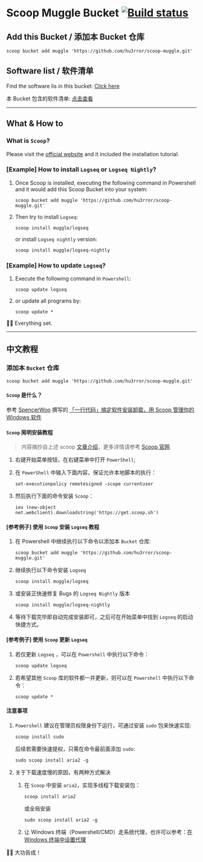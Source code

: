 # Scoop Muggle Bucket [![Build status](https://ci.appveyor.com/api/projects/status/eiyp2qhs11n83jo0/branch/main?svg=true)](https://ci.appveyor.com/project/hu3rror/scoop-muggle/branch/master)

## Add this Bucket / 添加本 Bucket 仓库

``` pwsh
scoop bucket add muggle 'https://github.com/hu3rror/scoop-muggle.git'
```

## Software list / 软件清单

Find the software lis in this bucket: [Click here](bucket)

本 Bucket 包含的软件清单: [点击查看](bucket)

---

## What & How to

### What is `Scoop`?
Please visit the [official website](https://scoop.sh/) and it included the installation tutorial.

### [Example] How to install `Logseq` or `Logseq Nightly`?
1. Once Scoop is installed, executing the following command in Powershell and it would add this Scoop Bucket into your system:

    ``` pwsh
    scoop bucket add muggle 'https://github.com/hu3rror/scoop-muggle.git'
    ```

2. Then try to install `Logseq`:

    ``` pwsh
    scoop install muggle/logseq
    ```
    or install `Logseq nightly` version:

    ``` pwsh
    scoop install muggle/logseq-nightly
    ```

### [Example] How to update `Logseq`?
1. Execute the following command in `Powershell`:

    ``` pwsh
    scoop update logseq
    ```

2. or update all programs by:

    ``` pwsh
    scoop update *
    ```

🎉🎉 Everything set.

---

## 中文教程

### 添加本 `Bucket` 仓库
``` pwsh
scoop bucket add muggle 'https://github.com/hu3rror/scoop-muggle.git'
```

#### `Scoop` 是什么？
参考 [SpencerWoo](https://sspai.com/u/spencerwoo/updates) 撰写的 [「一行代码」搞定软件安装卸载，用 Scoop 管理你的 Windows 软件](https://sspai.com/post/52496)

#### `Scoop` 简明安装教程
> 内容摘抄自上述 scoop [文章介绍](https://sspai.com/post/52496)，更多详情请参考 [Scoop 官网](https://scoop.sh/)

1. 右键开始菜单按钮，在右键菜单中打开 `PowerShell`;
2. 在 `PowerShell` 中输入下面内容，保证允许本地脚本的执行：

    ``` pwsh
    set-executionpolicy remotesigned -scope currentuser
    ```

3. 然后执行下面的命令安装 `Scoop`：

    ``` pwsh
    iex (new-object net.webclient).downloadstring('https://get.scoop.sh')
    ```

#### [参考例子] 使用 `Scoop` 安装 `Logseq` 教程
1. 在 Powershell 中继续执行以下命令以添加本 `Bucket` 仓库:

    ``` pwsh
    scoop bucket add muggle 'https://github.com/hu3rror/scoop-muggle.git'
    ```

2. 继续执行以下命令安装 `Logseq`

    ``` pwsh
    scoop install muggle/logseq
    ```
3. 或安装正快速修复 Bugs 的 `Logseq Nightly` 版本

    ``` pwsh
    scoop install muggle/logseq-nightly
    ```

3. 等待下载完毕即自动完成安装即可，之后可在开始菜单中找到 `Logseq` 的启动快捷方式。

#### [参考例子] 使用 `Scoop` 更新 `Logseq`
1. 若仅更新 `Logseq` ，可以在 `Powershell` 中执行以下命令：

    ``` pwsh
    scoop update logseq
    ```

2. 若希望其他 `Scoop` 库的软件都一并更新，则可以在 `Powershell` 中执行以下命令：

    ```  pwsh
    scoop update *
    ```

#### 注意事项
1. `Powershell` 建议在管理员权限身份下运行，可通过安装 `sudo` 包来快速实现:

    ``` pwsh
    scoop install sudo
    ```

    后续若需要快速提权，只需在命令最前面添加 `sudo`:

    ``` pwsh
    sudo scoop install aria2 -g
    ```

2. 关于下载速度慢的原因，有两种方式解决
    1. 在 `Scoop` 中安装 `aria2`，实现多线程下载安装包：

        ``` pwsh
        scoop install aria2
        ```

        或全局安装

        ``` pwsh
        sudo scoop install aria2 -g
        ```

    2. 让 Windows 终端（Powershell/CMD）走系统代理，也许可以参考：[在 Windows 终端中设置代理](https://www.yixuju.cn/other/talking-about-proxy/)

🎉🎉 大功告成！
